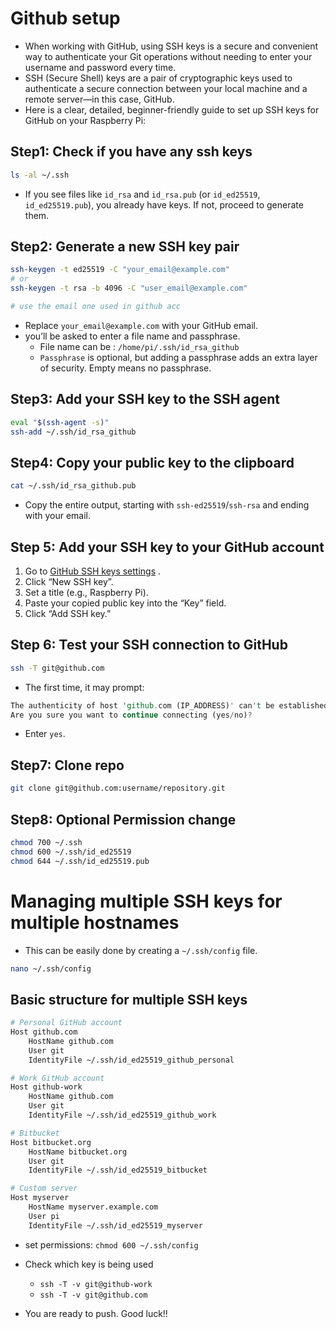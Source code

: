 # Github setup
- When working with GitHub, using SSH keys is a secure and convenient way to authenticate your Git operations without needing to enter your username and password every time.
- SSH (Secure Shell) keys are a pair of cryptographic keys used to authenticate a secure connection between your local machine and a remote server—in this case, GitHub.
- Here is a clear, detailed, beginner-friendly guide to set up SSH keys for GitHub on your Raspberry Pi:

## Step1: Check if you have any ssh keys

```sh
ls -al ~/.ssh

```
- If you see files like `id_rsa` and `id_rsa.pub` (or `id_ed25519`, `id_ed25519.pub`), you already have keys.
If not, proceed to generate them.

## Step2: Generate a new SSH key pair
```sh
ssh-keygen -t ed25519 -C "your_email@example.com"
# or
ssh-keygen -t rsa -b 4096 -C "user_email@example.com"

# use the email one used in github acc
```
- Replace `your_email@example.com` with your GitHub email.
- you’ll be asked to enter a file name and passphrase. 
	+ File name can be :  `/home/pi/.ssh/id_rsa_github`
	+ `Passphrase` is optional, but adding a passphrase adds an extra layer of security. Empty means no passphrase. 

## Step3: Add your SSH key to the SSH agent
```sh
eval "$(ssh-agent -s)"
ssh-add ~/.ssh/id_rsa_github

```

## Step4: Copy your public key to the clipboard
```sh
cat ~/.ssh/id_rsa_github.pub
```
- Copy the entire output, starting with `ssh-ed25519`/`ssh-rsa` and ending with your email.

## Step 5: Add your SSH key to your GitHub account
1. Go to [GitHub SSH keys settings](https://github.com/settings/keys) .
2. Click “New SSH key”.
3. Set a title (e.g., Raspberry Pi).
4. Paste your copied public key into the “Key” field.
5. Click “Add SSH key.”

## Step 6: Test your SSH connection to GitHub
```sh
ssh -T git@github.com

```
- The first time, it may prompt:

```rust
The authenticity of host 'github.com (IP_ADDRESS)' can't be established.
Are you sure you want to continue connecting (yes/no)?
```
- Enter `yes`.

## Step7: Clone repo
```sh
git clone git@github.com:username/repository.git

```
## Step8: Optional Permission change
```sh
chmod 700 ~/.ssh
chmod 600 ~/.ssh/id_ed25519
chmod 644 ~/.ssh/id_ed25519.pub

```

# Managing multiple SSH keys for multiple hostnames 
- This can be easily done by creating a `~/.ssh/config` file.

```sh
nano ~/.ssh/config

```

## Basic structure for multiple SSH keys
```sh
# Personal GitHub account
Host github.com
    HostName github.com
    User git
    IdentityFile ~/.ssh/id_ed25519_github_personal

# Work GitHub account
Host github-work
    HostName github.com
    User git
    IdentityFile ~/.ssh/id_ed25519_github_work

# Bitbucket
Host bitbucket.org
    HostName bitbucket.org
    User git
    IdentityFile ~/.ssh/id_ed25519_bitbucket

# Custom server
Host myserver
    HostName myserver.example.com
    User pi
    IdentityFile ~/.ssh/id_ed25519_myserver


```
- set permissions: `chmod 600 ~/.ssh/config`
- Check which key is being used
	+ `ssh -T -v git@github-work`
	+ `ssh -T -v git@github.com`

- You are ready to push. Good luck!!
